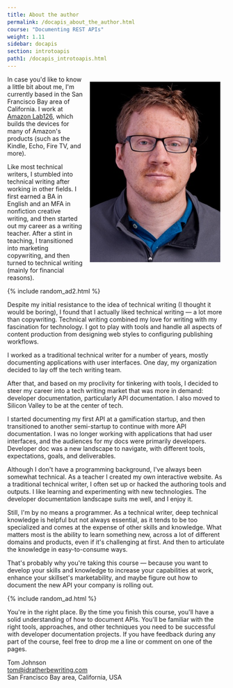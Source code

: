 ```yaml
---
title: About the author
permalink: /docapis_about_the_author.html
course: "Documenting REST APIs"
weight: 1.11
sidebar: docapis
section: introtoapis
path1: /docapis_introtoapis.html
---
```


<img src="images/tomjohnson.jpg" class="small" style="float: right; padding:1em;"/>

In case you'd like to know a little bit about me, I'm currently based in the San Francisco Bay area of California. I work at [Amazon Lab126](http://www.lab126.com/), which builds the devices for many of Amazon's products (such as the Kindle, Echo, Fire TV, and more).

Like most technical writers, I stumbled into technical writing after working in other fields. I first earned a BA in English and an MFA in nonfiction creative writing, and then started out my career as a writing teacher. After a stint in teaching, I transitioned into marketing copywriting, and then turned to technical writing (mainly for financial reasons).

{% include random_ad2.html %}

Despite my initial resistance to the idea of technical writing (I thought it would be boring), I found that I actually liked technical writing &mdash; a lot more than copywriting. Technical writing combined my love for writing with my fascination for technology. I got to play with tools and handle all aspects of content production from designing web styles to configuring publishing workflows.

I worked as a traditional technical writer for a number of years, mostly documenting applications with user interfaces. One day, my organization decided to lay off the tech writing team.

After that, and based on my proclivity for tinkering with tools, I decided to steer my career into a tech writing market that was more in demand: developer documentation, particularly API documentation. I also moved to Silicon Valley to be at the center of tech.

I started documenting my first API at a gamification startup, and then transitioned to another semi-startup to continue with more API documentation. I was no longer working with applications that had user interfaces, and the audiences for my docs were primarily developers. Developer doc was a new landscape to navigate, with different tools, expectations, goals, and deliverables.

Although I don't have a programming background, I've always been somewhat technical. As a teacher I created my own interactive website. As a traditional technical writer, I often set up or hacked the authoring tools and outputs. I like learning and experimenting with new technologies. The developer documentation landscape suits me well, and I enjoy it.

Still, I'm by no means a programmer. As a technical writer, deep technical knowledge is helpful but not always essential, as it tends to be too specialized and comes at the expense of other skills and knowledge. What matters most is the ability to learn something new, across a lot of different domains and products, even if it's challenging at first. And then to articulate the knowledge in easy-to-consume ways.

That's probably why you're taking this course &mdash; because you want to develop your skills and knowledge to increase your capabilities at work, enhance your skillset's marketability, and maybe figure out how to document the new API your company is rolling out.

{% include random_ad.html %}

You're in the right place. By the time you finish this course, you'll have a solid understanding of how to document APIs. You'll be familiar with the right tools, approaches, and other techniques you need to be successful with developer documentation projects. If you have feedback during any part of the course, feel free to drop me a line or comment on one of the pages.

Tom Johnson  
[tom@idratherbewriting.com](mailto:tom@idratherbewriting.com)  
San Francisco Bay area, California, USA
